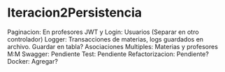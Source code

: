 # Iteracion2Persistencia

Paginacion: En profesores
JWT y Login: Usuarios (Separar en otro controlador)
Logger: Transacciones de materias, logs guardados en archivo. Guardar en tabla?
Asociaciones Multiples: Materias y profesores M:M
Swagger: Pendiente
Test: Pendiente
Refactorizacion: Pendiente?
Docker: Agregar?